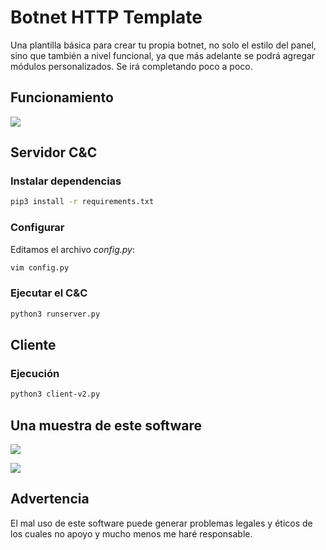 
# Botnet HTTP Template

Una plantilla básica para crear tu propia botnet, no solo el estilo del panel, sino que también a nivel funcional, ya que más adelante se podrá agregar módulos personalizados. Se irá completando poco a poco.

## Funcionamiento

![](https://i0.wp.com/securityaffairs.co/wordpress/wp-content/uploads/2013/04/04.jpg)

## Servidor C&C

### Instalar dependencias

```bash
pip3 install -r requirements.txt
```

### Configurar 

Editamos el archivo *config.py*:

```bash
vim config.py
```

### Ejecutar el C&C

```bash
python3 runserver.py
```

## Cliente 

### Ejecución

```bash
python3 client-v2.py
```

## Una muestra de este software

![](https://i.imgur.com/yCfx1lG.png)

![](https://i.imgur.com/Z8VwibH.png)

## Advertencia

El mal uso de este software puede generar problemas legales y éticos de los cuales no apoyo y mucho menos me haré responsable.
